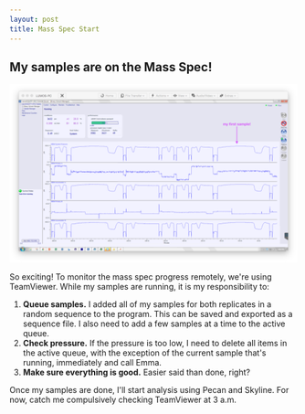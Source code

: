 ```yaml
---
layout: post
title: Mass Spec Start
---
```


## My samples are on the Mass Spec!

![lumosinitialrun](https://raw.githubusercontent.com/RobertsLab/project-oyster-oa/master/images/lumosinitialrun.png)

So exciting! To monitor the mass spec progress remotely, we're using TeamViewer. While my samples are running, it is my responsibility to:

1. **Queue samples.** I added all of my samples for both replicates in a random sequence to the program. This can be saved and exported as a sequence file. I also need to add a few samples at a time to the active queue.
2. **Check pressure.** If the pressure is too low, I need to delete all items in the active queue, with the exception of the current sample that's running, immediately and call Emma.
3. **Make sure everything is good.** Easier said than done, right?

Once my samples are done, I'll start analysis using Pecan and Skyline. For now, catch me compulsively checking TeamViewer at 3 a.m.

